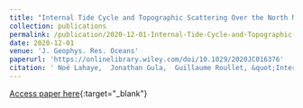 ```yaml
---
title: "Internal Tide Cycle and Topographic Scattering Over the North Mid-Atlantic Ridge"
collection: publications
permalink: /publication/2020-12-01-Internal-Tide-Cycle-and-Topographic-Scattering-Over-the-North-Mid-Atlantic-Ridge
date: 2020-12-01
venue: 'J. Geophys. Res. Oceans'
paperurl: 'https://onlinelibrary.wiley.com/doi/10.1029/2020JC016376'
citation: ' Noé Lahaye,  Jonathan Gula,  Guillaume Roullet, &quot;Internal Tide Cycle and Topographic Scattering Over the North Mid-Atlantic Ridge.&quot; J. Geophys. Res. Oceans, 2020.'
---
```

[Access paper here](https://onlinelibrary.wiley.com/doi/10.1029/2020JC016376){:target="_blank"}

